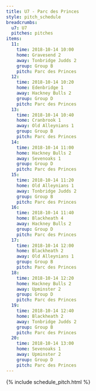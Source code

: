 ```yaml
---
title: U7 - Parc des Princes
style: pitch_schedule
breadcrumbs:
  u7: U7
  pitches: pitches
items:
  11:
    time: 2018-10-14 10:00
    home: Gravesend 2
    away: Tonbridge Judds 2
    group: Group B
    pitch: Parc des Princes
  12:
    time: 2018-10-14 10:20
    home: Edenbridge 1
    away: Hackney Bulls 2
    group: Group D
    pitch: Parc des Princes
  13:
    time: 2018-10-14 10:40
    home: Cranbrook 1
    away: Old Alleynians 1
    group: Group B
    pitch: Parc des Princes
  14:
    time: 2018-10-14 11:00
    home: Hackney Bulls 2
    away: Sevenoaks 1
    group: Group D
    pitch: Parc des Princes
  15:
    time: 2018-10-14 11:20
    home: Old Alleynians 1
    away: Tonbridge Judds 2
    group: Group B
    pitch: Parc des Princes
  16:
    time: 2018-10-14 11:40
    home: Blackheath 4
    away: Hackney Bulls 2
    group: Group D
    pitch: Parc des Princes
  17:
    time: 2018-10-14 12:00
    home: Blackheath 2
    away: Old Alleynians 1
    group: Group B
    pitch: Parc des Princes
  18:
    time: 2018-10-14 12:20
    home: Hackney Bulls 2
    away: Upminster 2
    group: Group D
    pitch: Parc des Princes
  19:
    time: 2018-10-14 12:40
    home: Blackheath 2
    away: Tonbridge Judds 2
    group: Group B
    pitch: Parc des Princes
  20:
    time: 2018-10-14 13:00
    home: Sevenoaks 1
    away: Upminster 2
    group: Group D
    pitch: Parc des Princes
---
```


{% include schedule_pitch.html %}
